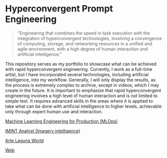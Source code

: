 # Hyperconvergent Prompt Engineering

> "Engineering that combines the speed in task execution with the integration of hyperconvergent technologies, involving a convergence of computing, storage, and networking resources in a unified and agile environment, with a high degree of human interaction and artificial intelligence."

This repository serves as my portfolio to showcase what can be achieved with rapid hyperconvergent engineering. Currently, I work as a full-time artist, but I have incorporated several technologies, including artificial intelligence, into my workflow. Generally, I will only display the results, as the process is extremely complex to archive, except in videos, which I may create in the future. It is important to emphasize that rapid hyperconvergent engineering involves a high level of human interaction and is not limited to simple text. It requires advanced skills in the areas where it is applied to take what can be done with artificial intelligence to higher levels, achievable only through expert human use and interaction.

[Machine Learning Engineering for Production (MLOps)](https://coursera.org/share/0b6c62e32376b1c83e22585afc42897c)

[IMINT Analyst (Imagery intelligence)](https://www.credential.net/b5bf36e1-a969-44f0-ae9e-29c594bf59d9)

[Arte Laguna World](https://artelaguna.world/artist/riveros-oscar/)

[Web](https://www.oscarriveros.art/)
